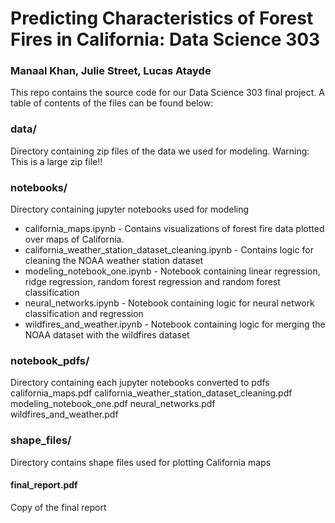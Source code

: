 # Predicting Characteristics of Forest Fires in California: Data Science 303
### Manaal Khan, Julie Street, Lucas Atayde
This repo contains the source code for our Data Science 303 final project. A
table of contents of the files can be found below:

### data/
Directory containing zip files of the data we used for modeling.
Warning: This is a large zip file!!

### notebooks/
Directory containing jupyter notebooks used for modeling
- california_maps.ipynb - Contains visualizations of forest fire data plotted over maps of California.
- california_weather_station_dataset_cleaning.ipynb - Contains logic for cleaning the NOAA weather station dataset
- modeling_notebook_one.ipynb - Notebook containing linear regression, ridge regression, random forest regression and random forest classification
- neural_networks.ipynb - Notebook containing logic for neural network classification and regression
- wildfires_and_weather.ipynb - Notebook containing logic for merging the NOAA dataset with the wildfires dataset

### notebook_pdfs/
Directory containing each jupyter notebooks converted to pdfs
    california_maps.pdf
    california_weather_station_dataset_cleaning.pdf
    modeling_notebook_one.pdf
    neural_networks.pdf
    wildfires_and_weather.pdf

### shape_files/
Directory contains shape files used for plotting California maps

#### final_report.pdf
Copy of the final report
